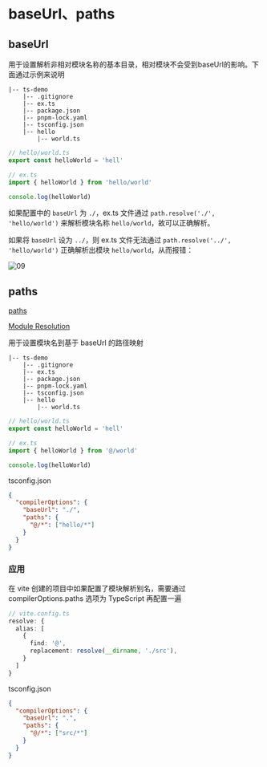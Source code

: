 # baseUrl、paths

## baseUrl

用于设置解析非相对模块名称的基本目录，相对模块不会受到baseUrl的影响。下面通过示例来说明

```
|-- ts-demo
    |-- .gitignore
    |-- ex.ts
    |-- package.json
    |-- pnpm-lock.yaml
    |-- tsconfig.json
    |-- hello
        |-- world.ts
```

```ts
// hello/world.ts
export const helloWorld = 'hell'
```

```ts
// ex.ts
import { helloWorld } from 'hello/world'

console.log(helloWorld)
```

如果配置中的 `baseUrl` 为 `./`，ex.ts 文件通过 `path.resolve('./', 'hello/world')` 来解析模块名称 `hello/world`，故可以正确解析。

如果将 `baseUrl` 设为 `../`，则 ex.ts 文件无法通过 `path.resolve('../', 'hello/world')` 正确解析出模块 `hello/world`，从而报错：

![09](https://image.newarea.site/20230713/09.png)

## paths

[paths](https://www.typescriptlang.org/tsconfig#paths)

[Module Resolution](https://www.typescriptlang.org/docs/handbook/module-resolution.html#path-mapping)

用于设置模块名到基于 baseUrl 的路径映射

```
|-- ts-demo
    |-- .gitignore
    |-- ex.ts
    |-- package.json
    |-- pnpm-lock.yaml
    |-- tsconfig.json
    |-- hello
        |-- world.ts
```

```ts
// hello/world.ts
export const helloWorld = 'hell'
```

```ts
// ex.ts
import { helloWorld } from '@/world'

console.log(helloWorld)
```

tsconfig.json

```json
{
  "compilerOptions": {
    "baseUrl": "./",
    "paths": {
      "@/*": ["hello/*"]
    }
  }
}
```

### 应用

在 vite 创建的项目中如果配置了模块解析别名，需要通过 compilerOptions.paths 选项为 TypeScript 再配置一遍

```ts
// vite.config.ts
resolve: {
  alias: [
    {
      find: '@',
      replacement: resolve(__dirname, './src'),
    }
  ]
}
```

tsconfig.json

```json
{
  "compilerOptions": {
    "baseUrl": ".",
    "paths": {
      "@/*": ["src/*"]
    }
  }
}
```
